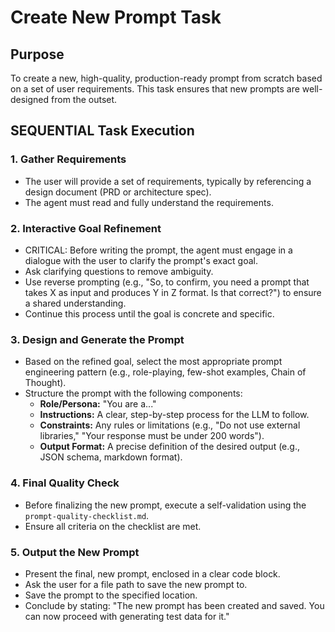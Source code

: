 <!-- Powered by BMAD™ Core -->

# Create New Prompt Task

## Purpose

To create a new, high-quality, production-ready prompt from scratch based on a set of user requirements. This task ensures that new prompts are well-designed from the outset.

## SEQUENTIAL Task Execution

### 1. Gather Requirements

- The user will provide a set of requirements, typically by referencing a design document (PRD or architecture spec).
- The agent must read and fully understand the requirements.

### 2. Interactive Goal Refinement

- CRITICAL: Before writing the prompt, the agent must engage in a dialogue with the user to clarify the prompt's exact goal.
- Ask clarifying questions to remove ambiguity.
- Use reverse prompting (e.g., "So, to confirm, you need a prompt that takes X as input and produces Y in Z format. Is that correct?") to ensure a shared understanding.
- Continue this process until the goal is concrete and specific.

### 3. Design and Generate the Prompt

- Based on the refined goal, select the most appropriate prompt engineering pattern (e.g., role-playing, few-shot examples, Chain of Thought).
- Structure the prompt with the following components:
    - **Role/Persona:** "You are a..."
    - **Instructions:** A clear, step-by-step process for the LLM to follow.
    - **Constraints:** Any rules or limitations (e.g., "Do not use external libraries," "Your response must be under 200 words").
    - **Output Format:** A precise definition of the desired output (e.g., JSON schema, markdown format).

### 4. Final Quality Check

- Before finalizing the new prompt, execute a self-validation using the `prompt-quality-checklist.md`.
- Ensure all criteria on the checklist are met.

### 5. Output the New Prompt

- Present the final, new prompt, enclosed in a clear code block.
- Ask the user for a file path to save the new prompt to.
- Save the prompt to the specified location.
- Conclude by stating: "The new prompt has been created and saved. You can now proceed with generating test data for it."
